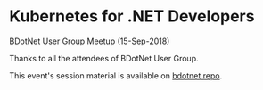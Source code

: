 # Kubernetes for .NET Developers
BDotNet User Group Meetup (15-Sep-2018)

Thanks to all the attendees of BDotNet User Group.  

This event's session material is available on [bdotnet repo](https://github.com/bdotnet/k8s-workshop  "GitHub Repo").
